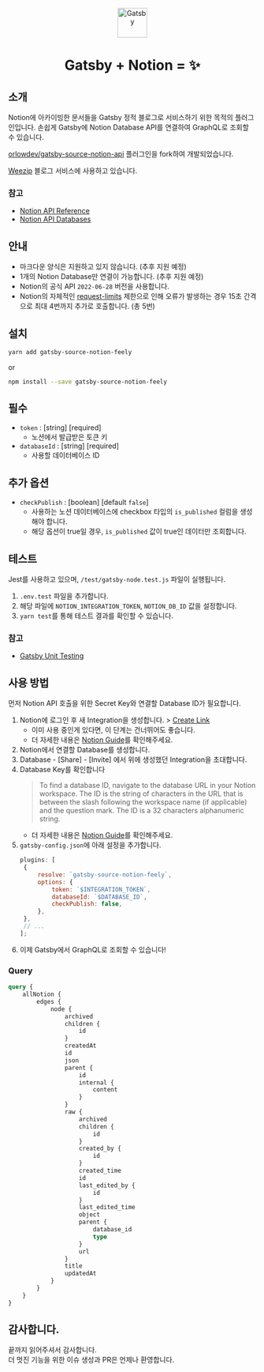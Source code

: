 <p align="center">
  <a href="https://www.gatsbyjs.com">
    <img alt="Gatsby" src="https://www.gatsbyjs.com/Gatsby-Monogram.svg" width="60" />
  </a>
</p>
<h1 align="center">
  Gatsby + Notion = ✨
</h1>

## 소개

Notion에 아카이빙한 문서들을 Gatsby 정적 블로그로 서비스하기 위한 목적의 플러그인입니다. 손쉽게 Gatsby에 Notion Database API를 연결하여 GraphQL로 조회할 수 있습니다.

[orlowdev/gatsby-source-notion-api](https://github.com/orlowdev/gatsby-source-notion-api) 플러그인을 fork하여 개발되었습니다.

[Weezip](https://weezip.treefeely.com) 블로그 서비스에 사용하고 있습니다.

### 참고

- [Notion API Reference](https://developers.notion.com/reference/intro)
- [Notion API Databases](https://developers.notion.com/docs/working-with-databases)

## 안내

- 마크다운 양식은 지원하고 있지 않습니다. (추후 지원 예정)
- 1개의 Notion Database만 연결이 가능합니다. (추후 지원 예정)
- Notion의 공식 API `2022-06-28` 버전을 사용합니다.
- Notion의 자체적인 [request-limits](https://developers.notion.com/reference/request-limits) 제한으로 인해 오류가 발생하는 경우 15초 간격으로 최대 4번까지 추가로 호출합니다. (총 5번)

## 설치

```sh
yarn add gatsby-source-notion-feely
```

or

```sh
npm install --save gatsby-source-notion-feely
```

## 필수

- `token` : [string] [required]
  - 노션에서 발급받은 토큰 키
- `databaseId` : [string] [required]
  - 사용할 데이터베이스 ID

## 추가 옵션

- `checkPublish` : [boolean] [default `false`]
  - 사용하는 노션 데이터베이스에 checkbox 타입의 `is_published` 컬럼을 생성해야 합니다.
  - 해당 옵션이 true일 경우, `is_published` 값이 true인 데이터만 조회합니다.

## 테스트

Jest를 사용하고 있으며, `/test/gatsby-node.test.js` 파일이 실행됩니다.

1. `.env.test` 파일을 추가합니다.
2. 해당 파일에 `NOTION_INTEGRATION_TOKEN`, `NOTION_DB_ID` 값을 설정합니다.
3. `yarn test`를 통해 테스트 결과를 확인할 수 있습니다.

### 참고

- [Gatsby Unit Testing](https://www.gatsbyjs.com/docs/how-to/testing/unit-testing/)

## 사용 방법

먼저 Notion API 호출을 위한 Secret Key와 연결할 Database ID가 필요합니다.

1. Notion에 로그인 후 새 Integration을 생성합니다. > [Create Link](<(https://www.notion.so/my-integrations)>)
   - 이미 사용 중인게 있다면, 이 단계는 건너뛰어도 좋습니다.
   - 더 자세한 내용은 [Notion Guide](https://developers.notion.com/docs/create-a-notion-integration#step-3-save-the-database-id)를 확인해주세요.
2. Notion에서 연결할 Database를 생성합니다.
3. Database - [Share] - [Invite] 에서 위에 생성했던 Integration을 초대합니다.
4. Database Key를 확인합니다
   > To find a database ID, navigate to the database URL in your Notion workspace. The ID is the string of characters in the URL that is between the slash following the workspace name (if applicable) and the question mark. The ID is a 32 characters alphanumeric string.
   - 더 자세한 내용은 [Notion Guide](https://developers.notion.com/reference/retrieve-a-database)를 확인해주세요.
5. `gatsby-config.json`에 아래 설정을 추가합니다.
   ```javascript
   plugins: [
   	{
   		resolve: `gatsby-source-notion-feely`,
   		options: {
   			token: `$INTEGRATION_TOKEN`,
   			databaseId: `$DATABASE_ID`,
   			checkPublish: false,
   		},
   	},
   	// ...
   ];
   ```
6. 이제 Gatsby에서 GraphQL로 조회할 수 있습니다!

### Query

```graphql
query {
	allNotion {
		edges {
			node {
				archived
				children {
					id
				}
				createdAt
				id
				json
				parent {
					id
					internal {
						content
					}
				}
				raw {
					archived
					children {
						id
					}
					created_by {
						id
					}
					created_time
					id
					last_edited_by {
						id
					}
					last_edited_time
					object
					parent {
						database_id
						type
					}
					url
				}
				title
				updatedAt
			}
		}
	}
}
```

## 감사합니다.

끝까지 읽어주셔서 감사합니다.  
더 멋진 기능을 위한 이슈 생성과 PR은 언제나 환영합니다.
